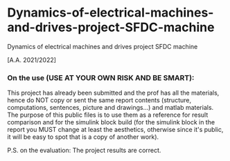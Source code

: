 # Dynamics-of-electrical-machines-and-drives-project-SFDC-machine
Dynamics of electrical machines and drives project SFDC machine

[A.A. 2021/2022]
### On the use (USE AT YOUR OWN RISK AND BE SMART):
This project has already been submitted and the prof has all the materials, hence do NOT copy or sent the same report contents (structure, computations, sentences, picture and drawings...) and matlab materials. 
The purpose of this public files is to use them as a reference for result comparison and for the simulink block build (for the simulink block in the report you MUST change at least the aesthetics, otherwise since it's public, it will be easy to spot that is a copy of another work).

P.S. on the evaluation: The project results are correct.
